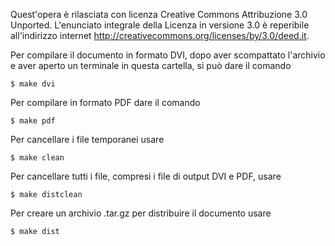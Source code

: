 Quest'opera è rilasciata con licenza Creative Commons Attribuzione 3.0 Unported. 
L'enunciato integrale della Licenza in versione 3.0 è reperibile all'indirizzo 
internet http://creativecommons.org/licenses/by/3.0/deed.it.

Per compilare il documento in formato DVI, dopo aver scompattato l'archivio e 
aver aperto un terminale in questa cartella, si può dare il comando
````
$ make dvi
````
Per compilare in formato PDF dare il comando
````
$ make pdf
````
Per cancellare i file temporanei usare
````
$ make clean
````
Per cancellare tutti i file, compresi i file di output DVI e PDF, usare
````
$ make distclean
````
Per creare un archivio .tar.gz per distribuire il documento usare
````
$ make dist
````
